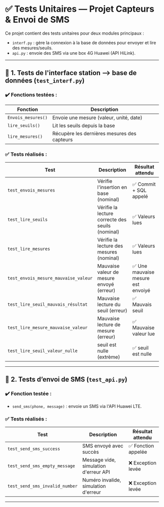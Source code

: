 # ✅ Tests Unitaires — Projet Capteurs & Envoi de SMS

Ce projet contient des tests unitaires pour deux modules principaux :

- `interf.py` : gère la connexion à la base de données pour envoyer et lire des mesures/seuils.
- `api.py` : envoie des SMS via une box 4G Huawei (API HiLink).

---

## 🧪 1. Tests de l'interface station -->  base de données (`test_interf.py`)

### ✔️ Fonctions testées :

| Fonction              | Description                                   |
|-----------------------|-----------------------------------------------|
| `Envois_mesures()`    | Envoie une mesure (valeur, unité, date)       |
| `lire_seuils()`       | Lit les seuils depuis la base                 |
| `lire_mesures()`      | Récupère les dernières mesures des capteurs   |

### ✅ Tests réalisés :

| Test                        | Description                                           | Résultat attendu     |
|-----------------------------|-------------------------------------------------------|-----------------------|
| `test_envois_mesures`       | Vérifie l'insertion en base (nominal)                         | ✅ Commit + SQL appelé |
| `test_lire_seuils`          | Vérifie la lecture correcte des seuils (nominal)             | ✅ Valeurs lues        |
| `test_lire_mesures`         | Vérifie la lecture des mesures (nominal)                     | ✅ Valeurs lues        |
| `test_envois_mesure_mauvaise_valeur` | Mauvaise valeur de mesure envoyé (erreur)                   | ✅ Une mauvaise mesure est envoiyé |
| `test_lire_seuil_mauvais_résultat` | Mauvaise lecture du seuil (erreur)                   | ✅  Mauvais seuil  |
| `test_lire_mesure_mauvaise_valeur` | Mauvaise lecture de mesure (erreur)                   |✅ Mauvaise valeur lue |
| `test_lire_seuil_valeur_nulle` | seuil est nulle (extrème)                     | ✅  seuil est nulle|


---

## 📡 2. Tests d’envoi de SMS (`test_api.py`)

### ✔️ Fonction testée :

- `send_sms(phone, message)` : envoie un SMS via l'API Huawei LTE.

### ✅ Tests réalisés :

| Test                          | Description                                          | Résultat attendu    |
|-------------------------------|------------------------------------------------------|----------------------|
| `test_send_sms_success`       | SMS envoyé avec succès                              | ✅ Fonction appelée   |
| `test_send_sms_empty_message` | Message vide, simulation d'erreur API               | ❌ Exception levée    |
| `test_send_sms_invalid_number`| Numéro invalide, simulation d'erreur                | ❌ Exception levée    |

---


